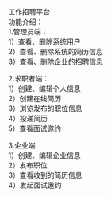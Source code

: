 工作招聘平台  
功能介绍：  
1.管理员端：  
  1）查看、删除系统用户  
  2）查看、删除系统的简历信息  
  3）查看、删除企业的招聘信息  
  
2.求职者端：  
  1）创建、编辑个人信息  
  2）创建在线简历  
  3）浏览发布的职位信息  
  4）投递简历  
  5）查看面试邀约  

3.企业端  
  1）创建、编辑企业信息  
  2）发布职位  
  3）查看收到的简历信息  
  4）发起面试邀约  
